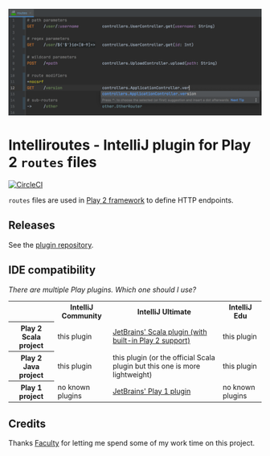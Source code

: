 ![screenshot](screenshot.png)

# Intelliroutes - IntelliJ plugin for Play 2 `routes` files

[![CircleCI](https://circleci.com/gh/tomas-milata/intelliroutes.svg?style=svg)](https://circleci.com/gh/tomas-milata/intelliroutes)

`routes` files are used in [Play 2 framework](https://www.playframework.com/) to define HTTP endpoints.

## Releases
See the [plugin repository](https://plugins.jetbrains.com/plugin/10053-play-routes).

## IDE compatibility

_There are multiple Play plugins. Which one should I use?_

<table>
  <tr>
    <th></th>
    <th scope="col">IntelliJ Community</th>
    <th scope="col">IntelliJ Ultimate</th>
    <th scope="col">IntelliJ Edu</th>
  </tr>
  <tr>
    <th scope="row">Play 2 Scala project</th>
    <td>this plugin</td>
    <td><a href="https://plugins.jetbrains.com/plugin/1347-scala">JetBrains' Scala plugin (with built-in Play 2 support)</a></td>
    <td>this plugin</td>
  </tr>
  <tr>
    <th scope="row">Play 2 Java project</th>
    <td>this plugin</td>
    <td>this plugin (or the official Scala plugin but this one is more lightweight)</td>
    <td>this plugin</td>
  </tr>
  <tr>
    <th scope="row">Play 1 project</th>
    <td>no known plugins</td>
    <td><a href="https://plugins.jetbrains.com/plugin/14583-play-framework/versions">JetBrains' Play 1 plugin</a></td>
    <td>no known plugins</td>
  </tr>
</table>

## Credits
Thanks [Faculty](https://github.com/facultyai) for letting me spend some of my work time on this project.
